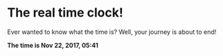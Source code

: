 # The real time clock!

Ever wanted to know what the time is? Well, your journey is about to end!

**The time is Nov 22, 2017, 05:41**